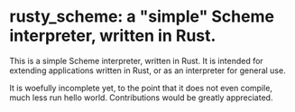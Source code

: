 # rusty_scheme: a "simple" Scheme interpreter, written in Rust.

This is a simple Scheme interpreter, written in Rust.  It is intended for extending applications written in Rust, or as an interpreter for general use.

It is woefully incomplete yet, to the point that it does not even compile, much less run hello world.  Contributions would be greatly appreciated.
